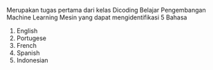 Merupakan tugas pertama dari kelas Dicoding Belajar Pengembangan Machine Learning
Mesin yang dapat mengidentifikasi 5 Bahasa
1. English
2. Portugese
3. French
4. Spanish
5. Indonesian
